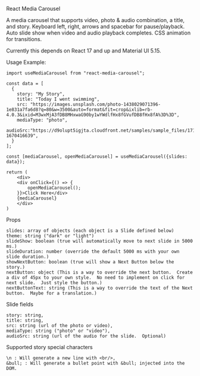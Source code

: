 React Media Carousel

A media carousel that supports video, photo & audio combination, a title, and story.  Keyboard left, right, arrows and spacebar for pause/playback.  Auto slide show when video and audio playback completes.  CSS animation for transitions.

Currently this depends on React 17 and up and Material UI 5.15.

Usage Example:

    import useMediaCarousel from "react-media-carousel";

    const data = [
      {
        story: "My Story",
        title: "Today I went swimming",
        src: "https://images.unsplash.com/photo-1438029071396-1e831a7fa6d8?q=80&w=3500&auto=format&fit=crop&ixlib=rb-4.0.3&ixid=M3wxMjA3fDB8MHxwaG90by1wYWdlfHx8fGVufDB8fHx8fA%3D%3D",
        mediaType: "photo",
        audioSrc:"https://d9olupt5igjta.cloudfront.net/samples/sample_files/171110/2fae439df204976114e6126cca1b7545dbfa9467/mp3/_impact_water.mp3?1670416639",
      }
    ];

    const [mediaCarousel, openMediaCarousel] = useMediaCarousel({slides: data});

    return (
        <div>
        <div onClick={() => {
            openMediaCarousel();
        }}>Click Here</div>
        {mediaCarousel}
        </div>
    )

Props

    slides: array of objects (each object is a Slide defined below)
    theme: string ("dark" or "light")
    slideShow: boolean (true will automatically move to next slide in 5000 ms.)
    slideDuration: number (override the default 5000 ms with your own slide duration.)
    showNextButton: boolean (true will show a Next Button below the story.)
    nextButton: object (This is a way to override the next button.  Create a div of 45px to your own style.  No need to implement on click for next slide.  Just style the button.)
    nextButtonText: string (This is a way to override the text of the Next button.  Maybe for a translation.)

Slide fields

    story: string,
    title: string,
    src: string (url of the photo or video),
    mediaType: string ("photo" or "video"),
    audioSrc: string (url of the audio for the slide.  Optional)

Supported story special characters

    \n : Will generate a new line with <br/>,
    &bull; : Will generate a bullet point with &bull; injected into the DOM. 